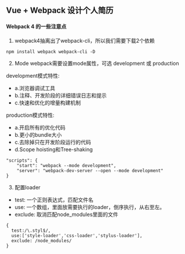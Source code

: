 ## Vue + Webpack 设计个人简历

#### Webpack 4 的一些注意点
1. webpack4抽离出了webpack-cli，所以我们需要下载2个依赖

```
npm install webpack webpack-cli -D
```

2. Mode webpack需要设置mode属性，可选 development 或 production

development模式特性:

- a.浏览器调试工具
- b.注释、开发阶段的详细错误日志和提示
- c.快速和优化的增量构建机制

production模式特性:

- a.开启所有的优化代码
- b.更小的bundle大小
- c.去除掉只在开发阶段运行的代码
- d.Scope hoisting和Tree-shaking

```
"scripts": {
    "start": "webpack --mode development",
    "server": "webpack-dev-server --open --mode development"
}
```
3. 配置loader
- test: 一个正则表达式，匹配文件名
- use: 一个数组，里面放需要执行的loader，倒序执行，从右至左。
- exclude: 取消匹配node_modules里面的文件
```
{
  test:/\.styl$/,
  use:['style-loader','css-loader','stylus-loader'],
  exclude: /node_modules/             
}
```
